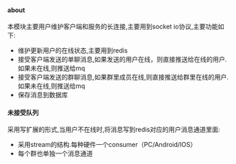 #### about
本模块主要用户维护客户端和服务的长连接,主要用到socket io协议,主要功能如下:
- 维护更新用户的在线状态,主要用到redis
- 接受客户端发送的单聊消息,如果发送的用户在线，则直接推送给在线的用户.如果未在线,则推送给mq
- 接受客户端发送的群聊消息,如果群里成员在线,则直接推送给群里在线的用户.如果未在线,则推送给mq
- 保存消息到数据库


#### 未接受队列
采用写扩展的形式,当用户不在线时,将消息写到redis对应的用户消息通道里面:  
- 采用stream的结构.每种硬件一个consumer（PC/Android/IOS）
- 每个群也单独一个消息通道
